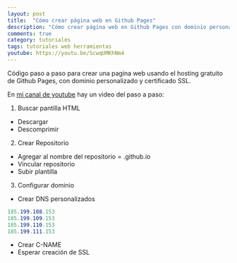 ```yaml
---
layout: post
title:  "Cómo crear página web en Github Pages"
description: "Cómo crear página web en Github Pages con dominio personalizado"
comments: true
category: tutoriales
tags: tutoriales web herramientas
youtube: https://youtu.be/ScwqUMKhNm4
---
```

Código paso a paso para crear una pagina web usando el hosting gratuito de Github Pages, con dominio personalizado y certificado SSL.

En <a target="_blank" href="{{ page.youtube }}">mi canal de youtube</a> hay un video del paso a paso:
 
1. Buscar pantilla HTML
- Descargar
- Descomprimir

2. Crear Repositorio
- Agregar al nombre del repositorio = .github.io
- Vincular repositorio
- Subir plantilla

3. Configurar dominio
- Crear DNS personalizados
```C#
185.199.108.153
185.199.109.153
185.199.110.153
185.199.111.153
``` 
- Crear C-NAME
- Esperar creación de SSL
